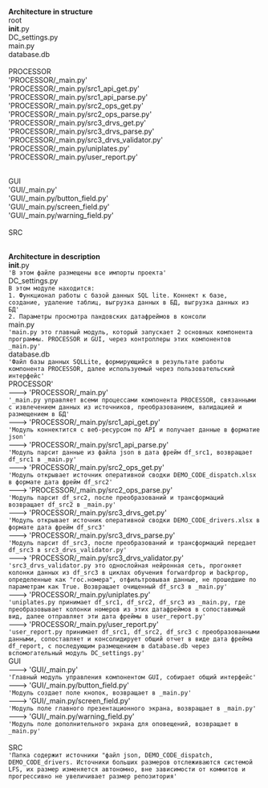 <b>Architecture in structure</b><br>
root<br>
__init__.py<br>
DC_settings.py<br>
main.py<br>
database.db<br><br>
PROCESSOR<br>
    'PROCESSOR/_main.py'<br>
    'PROCESSOR/_main.py/src1_api_get.py'<br>
    'PROCESSOR/_main.py/src1_api_parse.py'<br>
    'PROCESSOR/_main.py/src2_ops_get.py'<br>
    'PROCESSOR/_main.py/src2_ops_parse.py'<br>
    'PROCESSOR/_main.py/src3_drvs_get.py'<br>
    'PROCESSOR/_main.py/src3_drvs_parse.py'<br>
    'PROCESSOR/_main.py/src3_drvs_validator.py'<br>
    'PROCESSOR/_main.py/uniplates.py'<br>
    'PROCESSOR/_main.py/user_report.py'<br><br>

GUI<br>
    'GUI/_main.py'<br>
    'GUI/_main.py/button_field.py'<br>
    'GUI/_main.py/screen_field.py'<br>
    'GUI/_main.py/warning_field.py'<br><br>
SRC<br><br>


<b>Architecture in description</b><br>
__init__.py<br>
    ```'В этом файле размещены все импорты проекта'```<br>
DC_settings.py<br>
    ```В этом модуле находится:``` <br>
    ```1. Функционал работы с базой данных SQL lite. Коннект к базе, создание, удаление таблиц, выгрузка данных в БД, выгрузка данных из БД'```<br>
    ```2. Параметры просмотра пандовских датафреймов в консоли ```<br>
main.py<br>
    ```'main.py это главный модуль, который запускает 2 основных компонента программы. PROCESSOR и GUI, через контроллеры этих компонентов _main.py'```<br>
database.db<br>
    ```'Файл базы данных SQLLite, формирующийся в результате работы компонента PROCESSOR, далее используемый через пользовательский интерфейс'```<br>
PROCESSOR'<br>
    ---> 'PROCESSOR/_main.py'<br>
        ```'_main.py управляет всеми процессами компонента PROCESSOR, связанными с извлечением данных из источников, преобразованием, валидацией и размещением в БД'```<br>
    ---> 'PROCESSOR/_main.py/src1_api_get.py'<br>
        ```'Модуль коннектится с веб-ресурсом по API и получает данные в форматие json'```<br>
    ---> 'PROCESSOR/_main.py/src1_api_parse.py'<br>
        ```'Модуль парсит данные из файла json в дата фрейм df_src1, возвращает df_src1 в _main.py'```<br>
    ---> 'PROCESSOR/_main.py/src2_ops_get.py'<br>
        ```'Модуль открывает источник оперативной сводки DEMO_CODE_dispatch.xlsx в формате дата фрейм df_src2'```<br>
    ---> 'PROCESSOR/_main.py/src2_ops_parse.py'<br>
        ```'Модуль парсит df_src2, после преобразований и трансформаций возвращает df_src2 в _main.py'```<br>
    ---> 'PROCESSOR/_main.py/src3_drvs_get.py'<br>
        ```'Модуль открывает источник оперативной сводки DEMO_CODE_drivers.xlsx в формате дата фрейм df_src3'```<br>
    ---> 'PROCESSOR/_main.py/src3_drvs_parse.py'<br>
        ```'Модуль парсит df_src3, после преобразований и трансформаций передает df_src3 в src3_drvs_validator.py'```<br>
    ---> 'PROCESSOR/_main.py/src3_drvs_validator.py'<br>
        ```'src3_drvs_validator.py это однослойная нейронная сеть, прогоняет колонки данных из df_src3 в циклах обучения forwardprop и backprop, определенные как "гос.номера", отфильтровывая данные, не прошедшие по параметрам как True. Возвращает очищенный df_src3 в _main.py'```<br>
    ---> 'PROCESSOR/_main.py/uniplates.py'<br>
        ```'uniplates.py принимает df_src1, df_src2, df_src3 из _main.py, где преобразовывает колонки номеров из этих датафреймов в сопоставимый вид, далее отправляет эти дата фреймы в user_report.py'```<br>
    ---> 'PROCESSOR/_main.py/user_report.py'<br>
        ```'user_report.py принимает df_src1, df_src2, df_src3 с преобразованными данными, сопоставляет и консолидирует общий отчет в виде дата фрейма df_report, с последующим размещением в database.db через вспомогательный модуль DC_settings.py'```<br>
GUI<br>
    ---> 'GUI/_main.py'<br>
        ```'Главный модуль управления компонентом GUI, собирает общий интерфейс'```<br>
    ---> 'GUI/_main.py/button_field.py'<br>
        ```'Модуль создает поле кнопок, возвращает в _main.py'```<br>
    ---> 'GUI/_main.py/screen_field.py'<br>
        ```'Модуль поле главного презентационного экрана, возвращает в _main.py'```<br>
    ---> 'GUI/_main.py/warning_field.py'<br>
        ```'Модуль поле дополнительного экрана для оповещений, возвращает в _main.py'```<br><br>
SRC<br>
    ```'Папка содержит источники "файл json, DEMO_CODE_dispatch, DEMO_CODE_drivers. Источники больших размеров отслеживаются системой LFS, их размер изменяется автономно, вне зависимости от коммитов и прогрессивно не увеличивает размер репозитория'```<br>
